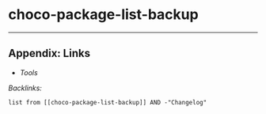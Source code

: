 # choco-package-list-backup

---

## Appendix: Links

* *Tools*

*Backlinks:*

````dataview
list from [[choco-package-list-backup]] AND -"Changelog"
````
